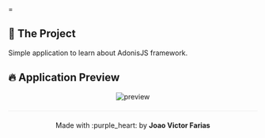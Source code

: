 =
## :rocket: The Project

Simple application to learn about AdonisJS framework.

## :fire: Application Preview

<div align="center"> 
<img src="../tasks-app/.github/app.png" alt="preview"/>
</div>


<p align="center" style="margin-top: 20px; border-top: 1px solid #eee; padding-top: 20px;">Made with :purple_heart: by <strong> Joao Victor Farias</strong> </p>
